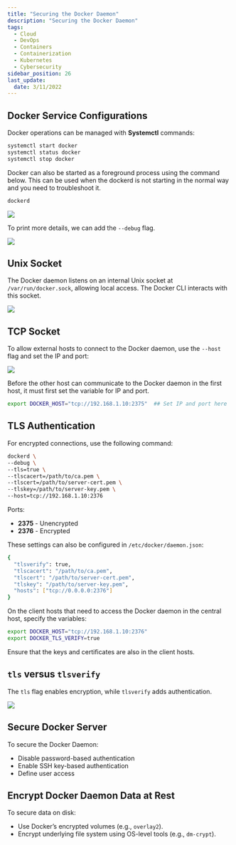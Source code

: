 ```yaml
---
title: "Securing the Docker Daemon"
description: "Securing the Docker Daemon"
tags: 
  - Cloud
  - DevOps
  - Containers
  - Containerization
  - Kubernetes
  - Cybersecurity
sidebar_position: 26
last_update:
  date: 3/11/2022
---
```




## Docker Service Configurations 

Docker operations can be managed with **Systemctl** commands:

```bash
systemctl start docker 
systemctl status docker 
systemctl stop docker 
```

Docker can also be started as a foreground process using the command below. This can be used when the dockerd is not starting in the normal way and you need to troubleshoot it. 

```bash
dockerd  
```

<div class='img-center'>

![](/img/docs/k8s-security-dockerd-servces-config-starting-dockerd.png)

</div>


To print more details, we can add the <code>--debug</code> flag.

<div class='img-center'>

![](/img/docs/k8s-security-dockerd-debug-printing-more-details.png)

</div>


## Unix Socket 

The Docker daemon listens on an internal Unix socket at `/var/run/docker.sock`, allowing local access. The Docker CLI interacts with this socket.

<div class='img-center'>

![](/img/docs/unix-socket-on-one-host.png)

</div>


## TCP Socket 
 
To allow external hosts to connect to the Docker daemon, use the `--host` flag and set the IP and port:

<div class='img-center'>

![](/img/docs/tcp-socket-from-other-hosts.png)

</div>

Before the other host can communicate to the Docker daemon in the first host, it must first set the variable for IP and port.

```bash
export DOCKER_HOST="tcp://192.168.1.10:2375"  ## Set IP and port here
```

## TLS Authentication

For encrypted connections, use the following command:

```bash
dockerd \
--debug \
--tls=true \
--tlscacert=/path/to/ca.pem \
--tlscert=/path/to/server-cert.pem \
--tlskey=/path/to/server-key.pem \
--host=tcp://192.168.1.10:2376
```

Ports:

- **2375** - Unencrypted
- **2376** - Encrypted

These settings can also be configured in `/etc/docker/daemon.json`:

```bash
{
  "tlsverify": true,
  "tlscacert": "/path/to/ca.pem",
  "tlscert": "/path/to/server-cert.pem",
  "tlskey": "/path/to/server-key.pem",
  "hosts": ["tcp://0.0.0.0:2376"]
}
```

On the client hosts that need to access the Docker daemon in the central host, specify the variables:

```bash
export DOCKER_HOST="tcp://192.168.1.10:2376"
export DOCKER_TLS_VERIFY=true
```

Ensure that the keys and certificates are also in the client hosts.

## `tls` versus `tlsverify`

The `tls` flag enables encryption, while `tlsverify` adds authentication.

<div class='img-center'>

![](/img/docs/dockerd-tls-with-without-authentication.png)

</div>

## Secure Docker Server 

To secure the Docker Daemon:

- Disable password-based authentication
- Enable SSH key-based authentication
- Define user access


## Encrypt Docker Daemon Data at Rest 

To secure data on disk:

- Use Docker’s encrypted volumes (e.g., `overlay2`).
- Encrypt underlying file system using OS-level tools (e.g., `dm-crypt`).


 

 
